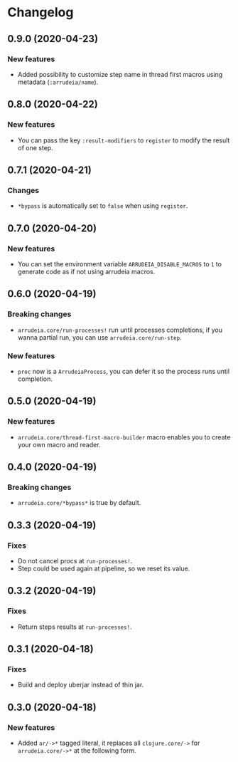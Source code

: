 # Changelog

## 0.9.0 (2020-04-23)

### New features

* Added possibility to customize step name in thread first macros using metadata
(`:arrudeia/name`).

## 0.8.0 (2020-04-22)

### New features

* You can pass the key `:result-modifiers` to `register` to modify the
result of one step.

## 0.7.1 (2020-04-21)

### Changes

* `*bypass` is automatically set to `false` when using `register`.

## 0.7.0 (2020-04-20)

### New features

* You can set the environment variable `ARRUDEIA_DISABLE_MACROS` to `1` to
generate code as if not using arrudeia macros.

## 0.6.0 (2020-04-19)

### Breaking changes

* `arrudeia.core/run-processes!` run until processes completions, if you wanna
partial run, you can use `arrudeia.core/run-step`.

### New features

* `proc` now is a `ArrudeiaProcess`, you can defer it so the process runs until
completion.

## 0.5.0 (2020-04-19)

### New features

* `arrudeia.core/thread-first-macro-builder` macro enables you to create your own
macro and reader.

## 0.4.0 (2020-04-19)

### Breaking changes

* `arrudeia.core/*bypass*` is true by default.

## 0.3.3 (2020-04-19)

### Fixes

* Do not cancel procs at `run-processes!`.
* Step could be used again at pipeline, so we reset its value.

## 0.3.2 (2020-04-19)

### Fixes

* Return steps results at `run-processes!`.

## 0.3.1 (2020-04-18)

### Fixes

* Build and deploy uberjar instead of thin jar.

## 0.3.0 (2020-04-18)

### New features

* Added `ar/->*` tagged literal, it replaces all `clojure.core/->` for
`arrudeia.core/->*` at the following form.
